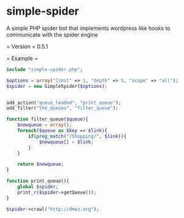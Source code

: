 simple-spider
=============
A simple PHP spider bot that implements wordpress like hooks to communicate with the spider engine

= Version =
0.5.1

= Example =
```PHP
include "simple-spider.php";

$options = array("limit" => 1, "depth" => 5, "scope" => "all");
$spider = new SimpleSpider($options);


add_action("queue_loaded", "print_queue");
add_filter("the_queueu", "filter_queue");

function filter_queue($queue){
	$newqueue = array();
	foreach($queue as $key => $link){
		if(preg_match("/Shopping/", $link)){
			$newqueue[] = $link;
		}
	}

	return $newqueue;
}

function print_queue(){
	global $spider;
	print_r($spider->getQueue());
}

$spider->crawl("http://dmoz.org");

```